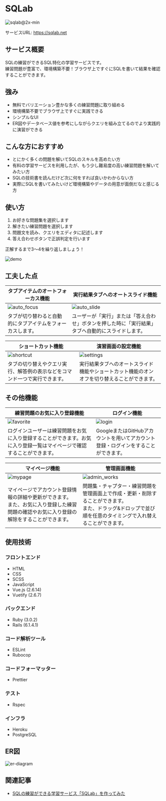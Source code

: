 # SQLab
![sqlab@2x-min](https://user-images.githubusercontent.com/42969542/190332661-cd02052e-f7b7-4ea6-9115-3ceee5ac9997.png)

サービスURL: https://sqlab.net

## サービス概要
SQLの練習ができるSQL特化の学習サービスです。<br>
練習問題が豊富で、環境構築不要！ブラウザ上ですぐにSQLを書いて結果を確認することができます。

## 強み
- 無料でバリエーション豊かな多くの練習問題に取り組める
- 環境構築不要でブラウザ上ですぐに実践できる
- シンプルなUI
- ER図やデータベース値を参考にしながらクエリを組み立てるのでより実践的に演習ができる

## こんな方におすすめ
- とにかく多くの問題を解いてSQLのスキルを高めたい方
- 有料の学習サービスを利用したが、もう少し難易度の高い練習問題を解いてみたい方
- SQLの技術書を読んだけど次に何をすれば良いかわからない方
- 実際にSQLを書いてみたいけど環境構築やデータの用意が面倒だなと感じる方

## 使い方
1. お好きな問題集を選択します
2. 解きたい練習問題を選択します
3. 問題文を読み、クエリをエディタに記述します
4. 答え合わせボタンで正誤判定を行います

正解するまで3〜4を繰り返しましょう！

![demo](https://user-images.githubusercontent.com/42969542/190333151-d1c4ad7a-3d31-41d0-8bcc-eddd1b8aaa56.gif)

## 工夫した点
| タブアイテムのオートフォーカス機能 | 実行結果タブへのオートスライド機能 |
| ---- | ---- |
| ![auto_focus](https://user-images.githubusercontent.com/42969542/190333592-662efcac-ab44-4f0a-84f4-0692aa22c74d.gif) | ![auto_slide](https://user-images.githubusercontent.com/42969542/190333643-e00e7490-49bf-4757-878b-145ed26d1443.gif) |
| タブが切り替わると自動的にタブアイテムをフォーカスします。 | ユーザーが「実行」または「答え合わせ」ボタンを押した時に「実行結果」タブへ自動的にスライドします。 |

| ショートカット機能 | 演習画面の設定機能 |
| ---- | ---- |
| ![shortcut](https://user-images.githubusercontent.com/42969542/190337899-2c19b887-9599-4075-8887-a5ef164496df.gif) | ![settings](https://user-images.githubusercontent.com/42969542/190333903-c5aa0afa-663f-4280-8fe3-69a3946f2a93.gif) |
| タブの切り替えやクエリ実行、解答例の表示などをコマンド一つで実行できます。 | 実行結果タブへのオートスライド機能やショートカット機能のオンオフを切り替えることができます。 |

## その他機能
| 練習問題のお気に入り登録機能 | ログイン機能 |
| ---- | ---- |
| ![favorite](https://user-images.githubusercontent.com/42969542/190334665-3166d43b-d0ee-4c86-a1ff-08d106a79321.gif) | ![login](https://user-images.githubusercontent.com/42969542/190337722-1bd2f513-bd96-4674-854b-395ee11874b7.gif) |
| ログインユーザーは練習問題をお気に入り登録することができます。お気に入り登録一覧はマイページで確認することができます。 | GoogleまたはGitHubアカウントを用いてアカウント登録・ログインをすることができます。 |

| マイページ機能 | 管理画面機能 |
| ---- | ---- |
| ![mypage](https://user-images.githubusercontent.com/42969542/190334948-cc5ee277-d02a-431e-a35d-3106c7539ed4.gif) | ![admin_works](https://user-images.githubusercontent.com/42969542/190334984-819d33ad-6fc9-423b-a442-0304e83adfa6.gif) |
| マイページでアカウント登録情報の詳細や更新ができます。<br>また、お気に入り登録した練習問題の確認やお気に入り登録の解除をすることができます。 | 問題集・チャプター・練習問題を管理画面上で作成・更新・削除することができます。<br>また、ドラッグ&ドロップで並び順を任意のタイミングで入れ替えることができます。 |

## 使用技術
### フロントエンド
- HTML
- CSS
- SCSS
- JavaScript
- Vue.js (2.6.14)
- Vuetify (2.6.7)

### バックエンド
- Ruby (3.0.2)
- Rails (6.1.4.1)

### コード解析ツール
- ESLint
- Rubocop

### コードフォーマッター
- Prettier

### テスト
- Rspec

### インフラ
- Heroku
- PostgreSQL

## ER図
![er-diagram](https://user-images.githubusercontent.com/42969542/187009732-86a4f3f5-d3f9-4ccc-a350-7f4d8b0c5e4c.png)

## 関連記事
- [SQLの練習ができる学習サービス「SQLab」を作ってみた](https://qiita.com/paolo_takechi/items/6b69767d8efbd013bf64)
